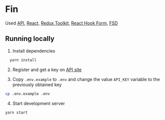 # Fin

Used [API](https://apilayer.com/marketplace/exchangerates_data-api#documentation-tab), [React](https://react.dev/), [Redux Toolkit](https://redux-toolkit.js.org/), [React Hook Form](https://react-hook-form.com/), [FSD](https://feature-sliced.design/)

## Running locally

1. Install dependencies

```bash
  yarn install
```

2. Register and get a key on [API site](https://apilayer.com/marketplace/exchangerates_data-api)

3. Copy `.env.example` to `.env` and change the value `API_KEY` variable to the previously obtained key

```bash
cp .env.example .env
```

4. Start development server

```
yarn start
```
